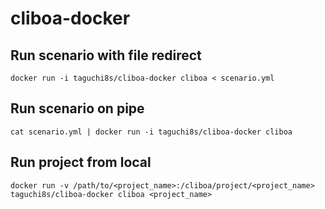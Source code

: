 # cliboa-docker

## Run scenario with file redirect

```
docker run -i taguchi8s/cliboa-docker cliboa < scenario.yml
```

## Run scenario on pipe

```
cat scenario.yml | docker run -i taguchi8s/cliboa-docker cliboa
```

## Run project from local

```
docker run -v /path/to/<project_name>:/cliboa/project/<project_name> taguchi8s/cliboa-docker cliboa <project_name>
```